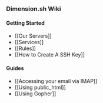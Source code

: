 ### Dimension.sh Wiki

#### Getting Started

* [[Our Servers]]
* [[Services]]
* [[Rules]]
* [[How to Create A SSH Key]]


#### Guides

* [[Accessing your email via IMAP]]
* [[Using public_html]]
* [[Using Gopher]]